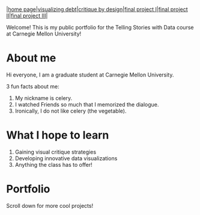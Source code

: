 |[home page](https://celerysally.github.io/portfolio/home_page.md)|[visualizing debt](https://celerysally.github.io/portfolio/visualizing_debt.html)|[critique by design](https://celerysally.github.io/portfolio/critique_by_design.html)|[final project I](https://celerysally.github.io/portfolio/Part1FinalProject.html)|[final project II](https://celerysally.github.io/portfolio/part2.md)|[final project III](https://celerysally.github.io/portfolio/final_project_III.md)|

Welcome! This is my public portfolio for the Telling Stories with Data course at Carnegie Mellon University!

# About me
Hi everyone, I am a graduate student at Carnegie Mellon University.

3 fun facts about me:
1. My nickname is celery.
2. I watched Friends so much that I memorized the dialogue.
3. Ironically, I do not like celery (the vegetable).

# What I hope to learn

1. Gaining visual critique strategies
2. Developing innovative data visualizations
3. Anything the class has to offer!

# Portfolio
Scroll down for more cool projects!
